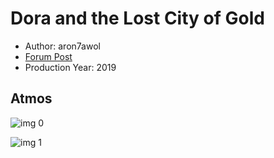 # Dora and the Lost City of Gold

* Author: aron7awol
* [Forum Post](https://www.avsforum.com/threads/bass-eq-for-filtered-movies.2995212/post-58807608)
* Production Year: 2019

## Atmos

![img 0](https://i.imgur.com/K0e1yRk.jpg)

![img 1](https://i.imgur.com/kv0xVvA.png)

